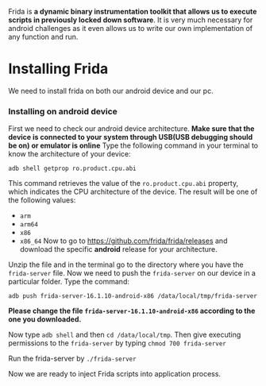 Frida is **a dynamic binary instrumentation toolkit that allows us to execute scripts in previously locked down software**. It is very much necessary for android challenges as it even allows us to write our own implementation of any function and run.

# Installing Frida
We need to install frida on both our android device and our pc.
### Installing on android device
First we need to check our android device architecture. **Make sure that the device is connected to your system through USB(USB debugging should be on) or emulator is online**
Type the following command in your terminal to know the architecture of your device:
```
adb shell getprop ro.product.cpu.abi
```
This command retrieves the value of the `ro.product.cpu.abi` property, which indicates the CPU architecture of the device. The result will be one of the following values:
- `arm`
- `arm64`
- `x86`
- `x86_64`
Now to go to  https://github.com/frida/frida/releases and download the specific **android** release for your architecture.

Unzip the file and in the terminal go to the directory where you have the `frida-server`  file.
Now we need to push the `frida-server` on our device in a particular folder.
Type the command:
```
adb push frida-server-16.1.10-android-x86 /data/local/tmp/frida-server   
```
**Please change the file `frida-server-16.1.10-android-x86` according to the one you downloaded.**

Now type `adb shell` and then `cd /data/local/tmp`.
Then give executing permissions to the `frida-server` by typing 
`chmod 700 frida-server`

Run the frida-server by `./frida-server`

Now we are ready to inject Frida scripts into application process.
